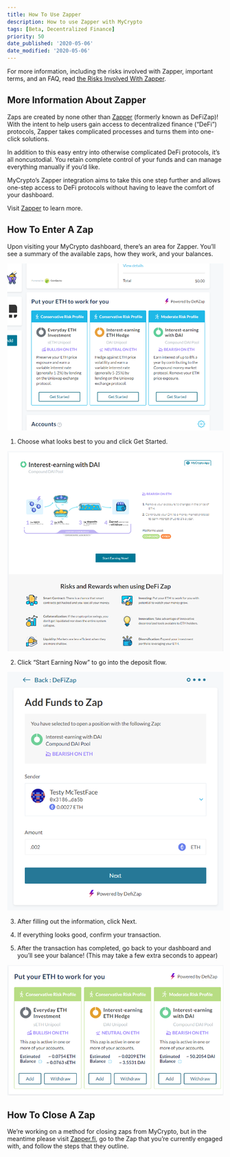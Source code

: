 ```yaml
---
title: How To Use Zapper
description: How to use Zapper with MyCrypto
tags: [Beta, Decentralized Finance]
priority: 50
date_published: '2020-05-06'
date_modified: '2020-05-06'
---
```


For more information, including the risks involved with Zapper, important terms, and an FAQ, read [the Risks Involved With Zapper](/how-to/defi/risks-involved-with-zapper).

## More Information About Zapper

Zaps are created by none other than [Zapper](https://zapper.fi) (formerly known as DeFiZap)! With the intent to help users gain access to decentralized finance (“DeFi”) protocols, Zapper takes complicated processes and turns them into one-click solutions.

In addition to this easy entry into otherwise complicated DeFi protocols, it’s all noncustodial. You retain complete control of your funds and can manage everything manually if you’d like.

MyCrypto’s Zapper integration aims to take this one step further and allows one-step access to DeFi protocols without having to leave the comfort of your dashboard.

Visit [Zapper](https://zapper.fi) to learn more.

## How To Enter A Zap

Upon visiting your MyCrypto dashboard, there’s an area for Zapper. You’ll see a summary of the available zaps, how they work, and your balances.

![Dashboard](../../assets/how-to/defi/how-to-use-zapper/dashboard.png)

1. Choose what looks best to you and click Get Started.

![Information](../../assets/how-to/defi/how-to-use-zapper/information.png)

2. Click “Start Earning Now” to go into the deposit flow.

![Add funds](../../assets/how-to/defi/how-to-use-zapper/add-funds.png)

3. After filling out the information, click Next.

4. If everything looks good, confirm your transaction.

5. After the transaction has completed, go back to your dashboard and you’ll see your balance!
(This may take a few extra seconds to appear)

![Zap finished](../../assets/how-to/defi/how-to-use-zapper/dashboard-finish.png)

## How To Close A Zap

We’re working on a method for closing zaps from MyCrypto, but in the meantime please visit [Zapper.fi](https://www.zapper.fi/), go to the Zap that you’re currently engaged with, and follow the steps that they outline.
